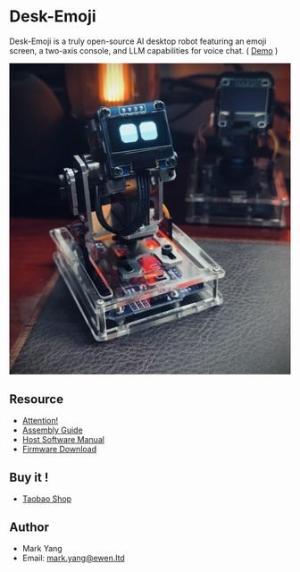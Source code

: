 # Desk-Emoji

Desk-Emoji is a truly open-source AI desktop robot featuring an emoji screen, a two-axis console, and LLM capabilities for voice chat. ( [Demo](https://www.bilibili.com/video/BV1GnsdePEaz/) )

![img](images/photo.jpg "photo")

## Resource

* [Attention!](doc/en/attention.md)
* [Assembly Guide](doc/en/assembly_guide.md)
* [Host Software Manual](doc/en/software_manual.md)
* [Firmware Download](https://github.com/ideamark/desk-emoji/releases)

## Buy it !

* [Taobao Shop](https://m.tb.cn/h.TclZzcV4aOoAzmj)

## Author

* Mark Yang
* Email: mark.yang@ewen.ltd
